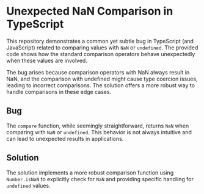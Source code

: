 # Unexpected NaN Comparison in TypeScript

This repository demonstrates a common yet subtle bug in TypeScript (and JavaScript) related to comparing values with `NaN` or `undefined`. The provided code shows how the standard comparison operators behave unexpectedly when these values are involved.

The bug arises because comparison operators with NaN always result in NaN, and the comparison with undefined might cause type coercion issues, leading to incorrect comparisons.  The solution offers a more robust way to handle comparisons in these edge cases.

## Bug
The `compare` function, while seemingly straightforward, returns `NaN` when comparing with `NaN` or `undefined`. This behavior is not always intuitive and can lead to unexpected results in applications.

## Solution
The solution implements a more robust comparison function using `Number.isNaN` to explicitly check for `NaN` and providing specific handling for `undefined` values.